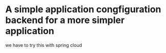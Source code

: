 # A simple application congfiguration backend for a more simpler application
we have to try this with spring cloud
